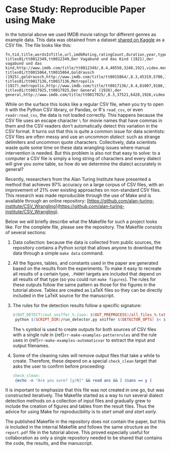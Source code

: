 # Case Study: Reproducible Paper using Make

In the tutorial above we used IMDB movie ratings for different genres as
example data. This data was obtained from a dataset [shared on
Kaggle](https://www.kaggle.com/orgesleka/imdbmovies#imdb.csv) as a CSV file.
The file looks like this:

```text
fn,tid,title,wordsInTitle,url,imdbRating,ratingCount,duration,year,type,nrOfWins,nrOfNominations,nrOfPhotos,nrOfNewsArticles,nrOfUserReviews,nrOfGenre,Action,Adult,Adventure,Animation,Biography,Comedy,Crime,Documentary,Drama,Family,Fantasy,FilmNoir,GameShow,History,Horror,Music,Musical,Mystery,News,RealityTV,Romance,SciFi,Short,Sport,TalkShow,Thriller,War,Western
titles01/tt0012349,tt0012349,Der Vagabund und das Kind (1921),der vagabund und das kind,http://www.imdb.com/title/tt0012349/,8.4,40550,3240,1921,video.movie,1,0,19,96,85,3,0,0,0,0,0,1,0,0,1,1,0,0,0,0,0,0,0,0,0,0,0,0,0,0,0,0,0,0
titles01/tt0015864,tt0015864,Goldrausch (1925),goldrausch,http://www.imdb.com/title/tt0015864/,8.3,45319,5700,1925,video.movie,2,1,35,110,122,3,0,0,1,0,0,1,0,0,0,1,0,0,0,0,0,0,0,0,0,0,0,0,0,0,0,0,0,0
titles01/tt0017136,tt0017136,Metropolis (1927),metropolis,http://www.imdb.com/title/tt0017136/,8.4,81007,9180,1927,video.movie,3,4,67,428,376,2,0,0,0,0,0,0,0,0,1,0,0,0,0,0,0,0,0,0,0,0,0,1,0,0,0,0,0,0
titles01/tt0017925,tt0017925,Der General (1926),der general,http://www.imdb.com/title/tt0017925/,8.3,37521,6420,1926,video.movie,1,1,53,123,219,3,1,0,1,0,0,1,0,0,0,0,0,0,0,0,0,0,0,0,0,0,0,0,0,0,0,0,0,0
```

While on the surface this looks like a regular CSV file, when you try to open
it with the Python CSV library, or Pandas, or R's ``read_csv``, or even
``readr:read_csv``, the data is not loaded correctly. This happens because the
CSV file uses an escape character ``\`` for movie names that have commas in
them and the CSV readers don't automatically detect this variation in the CSV
format.  It turns out that this is quite a common issue for data scientists:
CSV files are often messy and use an uncommon *dialect*: such as strange delimiters and
uncommon quote characters.  Collectively, data scientists waste quite
some time on these data wrangling issues where manual intervention is needed.
But this problem is also not that easy to solve: to a computer a CSV file is
simply a long string of characters and every dialect will give you *some*
table, so how do we determine the dialect accurately in general?

Recently, researchers from the Alan Turing Institute have presented a method
that achieves 97% accuracy on a large corpus of CSV files, with an improvement
of 21% over existing approaches on non-standard CSV files. This research was
made reproducible through the use of Make and is available through an online
repository:
[https://github.com/alan-turing-institute/CSV_Wrangling](https://github.com/alan-turing-institute/CSV_Wrangling).

Below we will briefly describe what the Makefile for such a project looks
like.  For the complete file, please see the repository. The Makefile consists
of several sections:

1. Data collection: because the data is collected from public sources, the
   repository contains a Python script that allows anyone to download the data
   through a simple ``make data`` command.

2. All the figures, tables, and constants used in the paper are generated
   based on the results from the experiments. To make it easy to recreate all
   results of a certain type, ``.PHONY`` targets are included that depend on
   all results of that type (so you could run ``make figures``). The rules for
   these outputs follow the same pattern as those for the figures in the
   tutorial above.  Tables are created as LaTeX files so they can be directly
   included in the LaTeX source for the manuscript.

3. The rules for the detection results follow a specific signature:

   ```makefile
   $(OUT_DETECT)/out_sniffer_%.json: $(OUT_PREPROCESS)/all_files_%.txt
   	python $(SCRIPT_DIR)/run_detector.py sniffer $(DETECTOR_OPTS) $< $@
   ```

   The ``%`` symbol is used to create outputs for both sources of CSV files
   with a single rule in {ref}`rr-make-examples-patternrules` and the rule uses in {ref}`rr-make-examples-automaticvar` to extract the input and output
   filenames.

4. Some of the cleaning rules will remove output files that take a while to
   create.  Therefore, these depend on a special ``check_clean`` target that
   asks the user to confirm before proceeding:

   ```makefile
   check_clean:
   	@echo -n "Are you sure? [y/N]" && read ans && [ $$ans == y ]
   ```

It is important to emphasize that this file was not created in one go, but was
constructed iteratively. The Makefile started as a way to run several dialect
detection methods on a collection of input files and gradually grew to include
the creation of figures and tables from the result files. Thus the advice for
using Make for reproducibility is to *start small and start early*.

The published Makefile in the repository does not contain the paper, but this
*is* included in the internal Makefile and follows the same structure as the
``report.pdf`` file in the tutorial above. This proved especially useful for
collaboration as only a single repository needed to be shared that contains
the code, the results, and the manuscript.
